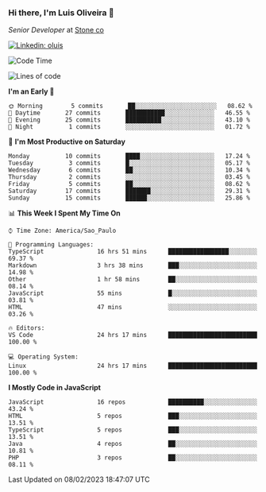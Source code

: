 ### Hi there, I'm Luis Oliveira 👋
*Senior Developer* at [Stone co](https://www.stone.com.br)  

[![Linkedin: oluis](https://img.shields.io/badge/-ooluis-blue?style=flat-square&logo=Linkedin&logoColor=white&link=https://www.linkedin.com/in/ooluis)](https://www.linkedin.com/in/ooluis/)

<!--START_SECTION:waka-->
![Code Time](http://img.shields.io/badge/Code%20Time-2%2C817%20hrs%2049%20mins-blue)

![Lines of code](https://img.shields.io/badge/From%20Hello%20World%20I%27ve%20Written-240%20Thousand%20lines%20of%20code-blue)

**I'm an Early 🐤** 

```text
🌞 Morning        5 commits       ██░░░░░░░░░░░░░░░░░░░░░░░   08.62 % 
🌆 Daytime       27 commits       ███████████░░░░░░░░░░░░░░   46.55 % 
🌃 Evening       25 commits       ██████████░░░░░░░░░░░░░░░   43.10 % 
🌙 Night          1 commits       ░░░░░░░░░░░░░░░░░░░░░░░░░   01.72 % 

```
📅 **I'm Most Productive on Saturday** 

```text
Monday          10 commits       ████░░░░░░░░░░░░░░░░░░░░░   17.24 % 
Tuesday          3 commits       █░░░░░░░░░░░░░░░░░░░░░░░░   05.17 % 
Wednesday        6 commits       ██░░░░░░░░░░░░░░░░░░░░░░░   10.34 % 
Thursday         2 commits       ░░░░░░░░░░░░░░░░░░░░░░░░░   03.45 % 
Friday           5 commits       ██░░░░░░░░░░░░░░░░░░░░░░░   08.62 % 
Saturday        17 commits       ███████░░░░░░░░░░░░░░░░░░   29.31 % 
Sunday          15 commits       ██████░░░░░░░░░░░░░░░░░░░   25.86 % 

```


📊 **This Week I Spent My Time On** 

```text
⌚︎ Time Zone: America/Sao_Paulo

💬 Programming Languages: 
TypeScript               16 hrs 51 mins      █████████████████░░░░░░░░   69.37 % 
Markdown                 3 hrs 38 mins       ███░░░░░░░░░░░░░░░░░░░░░░   14.98 % 
Other                    1 hr 58 mins        ██░░░░░░░░░░░░░░░░░░░░░░░   08.14 % 
JavaScript               55 mins             █░░░░░░░░░░░░░░░░░░░░░░░░   03.81 % 
HTML                     47 mins             ░░░░░░░░░░░░░░░░░░░░░░░░░   03.26 % 

🔥 Editors: 
VS Code                  24 hrs 17 mins      █████████████████████████   100.00 % 

💻 Operating System: 
Linux                    24 hrs 17 mins      █████████████████████████   100.00 % 

```

**I Mostly Code in JavaScript** 

```text
JavaScript               16 repos            ██████████░░░░░░░░░░░░░░░   43.24 % 
HTML                     5 repos             ███░░░░░░░░░░░░░░░░░░░░░░   13.51 % 
TypeScript               5 repos             ███░░░░░░░░░░░░░░░░░░░░░░   13.51 % 
Java                     4 repos             ██░░░░░░░░░░░░░░░░░░░░░░░   10.81 % 
PHP                      3 repos             ██░░░░░░░░░░░░░░░░░░░░░░░   08.11 % 

```



 Last Updated on 08/02/2023 18:47:07 UTC
<!--END_SECTION:waka-->
